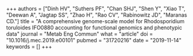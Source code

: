 +++
authors = ["Dinh HV", "Suthers PF", "Chan SHJ", "Shen Y", "Xiao T", "Deewan A", "Jagtap SS", "Zhao H", "Rao CV", "Rabinowitz JD", "Maranas CD."]
title = "A comprehensive genome-scale model for Rhodosporidium toruloides IFO0880 accounting for functional genomics and phenotypic data"
journal = "Metab Eng Commun"
what = "article"
doi = "10.1016/j.mec.2019.e00101"
pubmed = "31720216"
date = "2019-11-14"
keywords = []
+++


